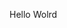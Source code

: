 Hello Wolrd



































































































































































































































































































































































































































































































































































































































































































































































































































































































































































































































































































































































































































































































































































































































